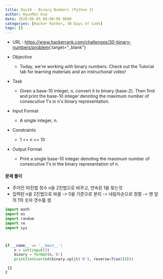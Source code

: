 ```yaml
---
title: Day10 - Binary Numbers (Python 3)
author: HyunMin Kim
date: 2020-06-05 00:00:00 0000
categories: [Hacker Ranker, 30 Days of Code]
tags: []
---
```


- URL : <https://www.hackerrank.com/challenges/30-binary-numbers/problem>{:target="_blank"}

- Objective
    - Today, we're working with binary numbers. Check out the Tutorial tab for learning materials and an instructional video!

- Task
    - Given a base-10 integer, n, convert it to binary (base-2). Then find and print the base-10 integer denoting the maximum number of consecutive 1's in n's binary representation.

- Input Format
    - A single integer, n.

- Constraints
    - 1 <= n <= 10
    
- Output Format
    - Print a single base-10 integer denoting the maximum number of consecutive 1's in the binary representation of n.

#### 문제 풀이
- 주어진 10진법 정수 n을 2진법으로 바꾸고, 연속된 1을 찾는것
- 입력된 n을 2진법으로 바꿈 -> 0을 기준으로 분리 -> 내림차순으로 정렬 -> 맨 앞의 1의 숫자 갯수를 셈


```python
import math
import os
import random
import re
import sys



if __name__ == '__main__':
    n = int(input())
    binary = format(n,'b')
    print(len(sorted(binary.split('0'), reverse=True)[0]))
```

     13
    2